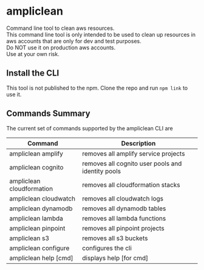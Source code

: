 # ampliclean
Command line tool to clean aws resources. <br/>
This command line tool is only intended to be used to clean up resources in aws accounts that are only for dev and test purposes. <br/>
Do NOT use it on production aws accounts. <br/>
Use at your own risk. 

## Install the CLI
This tool is not published to the npm. 
Clone the repo and run `npm link` to use it. 

## Commands Summary

The current set of commands supported by the ampliclean CLI are

| Command              | Description |
| --- | --- |
| ampliclean amplify | removes all amplify service projects|
| ampliclean cognito | removes all cognito user pools and identity pools|
| ampliclean cloudformation | removes all cloudformation stacks|
| ampliclean cloudwatch | removes all cloudwatch logs|
| ampliclean dynamodb | removes all dynamodb tables|
| ampliclean lambda | removes all lambda functions|
| ampliclean pinpoint | removes all pinpoint projects|
| ampliclean s3 | removes all s3 buckets|
| ampliclean configure | configures the cli |
| ampliclean help [cmd] | displays help [for cmd] |
